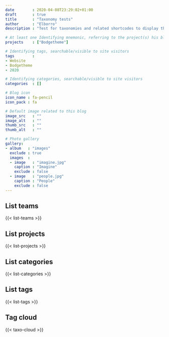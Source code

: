 ```yaml
---
date        : 2020-04-08T23:29:02+01:00
draft       : true
title       : "Taxonomy tests"
author      : "Elborro"
description : "Test for taxonomies and related shortcodes to display them in blog posts. Just a simplified overview for now. Polishing can be done later."

# At least one Identifying mnemonic, referring to the project(s) his blog is related to
projects    : ["Bodgetheme"]

# Identifying tags, searchable/visible to site visitors
tags        :
- Website
- Bodgetheme
- 2020

# Identifying categories, searchable/visible to site visitors
categories  : []

# Blog icon
icon_name : fa-pencil
icon_pack : fa

# Default image related to this blog
image_src   : ""
image_alt   : ""
thumb_src   : ""
thumb_alt   : ""

# Photo gallery
gallery:
- album   : "images"
  exclude : true
  images  :
  - image   : "imagine.jpg"
    caption : "Imagine"
    exclude : false
  - image   : "people.jpg"
    caption : "People"
    exclude : false
---
```


## List teams
{{< list-teams >}}

## List projects
{{< list-projects >}}

## List categories
{{< list-categories >}}

## List tags
{{< list-tags >}}

## Tag cloud
{{< taxo-cloud >}}
